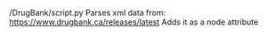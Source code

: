 /DrugBank/script.py
	Parses xml data from: https://www.drugbank.ca/releases/latest
	Adds it as a node attribute
	